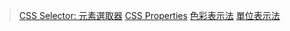 > [CSS Selector: 元素選取器](https://docs.f2e.idv.tw/css/selector-element.html)
> [CSS Properties](https://docs.f2e.idv.tw/css/what-is-property.html)
> [色彩表示法](https://docs.f2e.idv.tw/css/color.html)
> [單位表示法](https://docs.f2e.idv.tw/css/unit.html)
